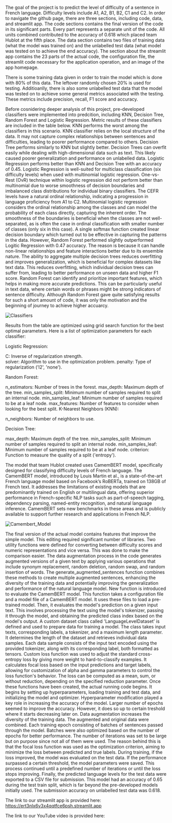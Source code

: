 The goal of the project is to predict the level of difficulty of a sentence in French language. Difficulty levels include A1, A2, B1, B2, C1 and C2. In order to navigate the github page, there are three sections, including code, data, and streamlit app. The code sections contains the final version of the code in its significant parts. Every part represents a separate unit of the code. All units combined contributed to the accuracy of 0.618 which placed team Hublot at the fifth place. The data section contains two files of training data (what the model was trained on) and the unlabelled test data (what model was tested on to achieve the end accuracy). The section about the streamlit app contains the 23 parts of the actual code, the configuration file, the streamlit code necessary for the application operation, and an image of the app homepage.

There is some training data given in order to train the model which is done with 80% of this data. The leftover randomly chosen 20% is used for testing. Additioanlly, there is also some unlabelled test data that the model was tested on to achieve some general metrics associated with the testing. These metrics include precision, recall, F1 score and accuracy.

Before cosnidering deeper analysis of this project, pre-developed classifiers were implemented into predcition, including KNN, Decision Tree, Random Forest and Logistic Regression. Metric results of these classifiers are included in the table below. KNN performs the worst among the classifiers in this scenario. KNN classifier relies on the local structure of the data. It may not capture complex relationships between sentences and difficulties, leading to poorer performance compared to others. Decision Tree performs similarly to KNN but slightly better. Decision Trees can overfit easily while dealing with high-dimensional data such as text. This likely caused poorer generalization and performance on unlabelled data. Logistic Regression performs better than KNN and Decision Tree with an accuracy of 0.45. Logistic Regression is well-suited for multiclass classification (six difficulty levels) when used with multinomial logistic regression. One-vs-Rest (OvR) technique within logistic regression did not perform better than multinomial due to worse smoothness of decision boundaries and imbalanced class distributions for individual binary classifiers. The CEFR levels have a natural ordinal relationship, indicating a progression in language proficiency from A1 to C2. Multinomial logistic regression considers the ordinal relationship among the classes and can model the probability of each class directly, capturing the inherent order. The smoothness of the boundaries is beneficial when the classes are not well-separated, as is often the case in ordinal classification with smaller number of classes (only six in this case). A single softmax function created linear decision boundary which turned out to be effective in capturing the patterns in the data. However, Random Forest performed slightly outperformed Logitic Regression with 0.47 accuracy. The reason is because it can handle non-linear relationships and feature interactions better due to its ensemble nature. The ability to aggregate multiple decision trees reduces overfitting and improves generalization, which is beneficial for complex datasets like text data. This reduces overfitting, which individual decision trees can suffer from, leading to better performance on unseen data and higher F1 score. Random Forest can identify and prioritize important features, which helps in making more accurate predictions. This can be particularly useful in text data, where certain words or phrases might be strong indicators of sentence difficulty. Although Random Forest gave quite satisfying results for such a short amount of code, it was only the motivation and the beginning of journey to achieve higher accuarcy. 

![Classifiers](https://github.com/juliw9/FrenchLanguageClassifier/assets/161482444/1c371c34-7259-4097-a0ab-e91b4a82672f)

Results from the table are optimized using grid search function for the best optimal parameters.
Here is a list of optimization parameters for each classifier:

Logistic Regression:

C: Inverse of regularization strength. <br>
solver: Algorithm to use in the optimization problem.
penalty: Type of regularization ('l2', 'none').

Random Forest:

n_estimators: Number of trees in the forest.
max_depth: Maximum depth of the tree.
min_samples_split: Minimum number of samples required to split an internal node.
min_samples_leaf: Minimum number of samples required to be at a leaf node.
max_features: Number of features to consider when looking for the best split.
K-Nearest Neighbors (KNN):

n_neighbors: Number of neighbors to use.

Decision Tree:

max_depth: Maximum depth of the tree.
min_samples_split: Minimum number of samples required to split an internal node.
min_samples_leaf: Minimum number of samples required to be at a leaf node.
criterion: Function to measure the quality of a split ('entropy').

The model that team Hublot created uses CamemBERT model, specifically designed for classifying difficulty levels of French language. The CamemBERT model, introduced by Louis Martin et al., is a state-of-the-art French language model based on Facebook’s RoBERTa, trained on 138GB of French text. It addresses the limitations of existing models that are predominantly trained on English or multilingual data, offering superior performance in French-specific NLP tasks such as part-of-speech tagging, dependency parsing, named-entity recognition, and natural language inference. CamemBERT sets new benchmarks in these areas and is publicly available to support further research and applications in French NLP. 

![Camembert_Model](https://github.com/juliw9/FrenchLanguageClassifier/assets/161482444/35073009-6d72-4a9f-a219-f9e25af28953)

The final version of the actual model contains features that improve the simple model. This editing required significant number of libraries. Two utility functions were defined for converting between difficulty scores and numeric representations and vice versa. This was done to make the comparison easier. The data augmentation process in the code generates augmented versions of a given text by applying various operations that include synonym replacement, random deletion, random swap, and random insertion of words. The generate_augmented_sentences function combines these methods to create multiple augmented sentences, enhancing the diversity of the training data and potentially improving the generalization and performance of the natural language model. New function is introduced to evaluate the CamemBERT model. This function takes a configuration file and a model file of a CamemBERT model. It uses these files to load a pre-trained model. Then, it evaluates the model's prediction on a given input text. This involves processing the text using the model's tokenizer, passing it through the model, and obtaining the predicted class index based on the model's output. A custom dataset class called 'LanguageLevelDataset' is defined and used to prepare data for training a model. The class takes input texts, corresponding labels, a tokenizer, and a maximum length parameter. It determines the length of the dataset and retrieves individual data samples. Each data sample consists of the input text encoded using the provided tokenizer, along with its corresponding label, both formatted as tensors. Custom loss function was used to adjust the standard cross-entropy loss by giving more weight to hard-to-classify examples. It calculates focal loss based on the input predictions and target labels, allowing for customization of alpha and gamma parameters to control the loss function's behavior. The loss can be computed as a mean, sum, or without reduction, depending on the specified reduction parameter. Once these functions have been created, the actual running code begins. It begins by setting up hyperparameters, loading training and test data, and initializing the model and optimizer. Hyperparameter modification played a key role in increasing the accuracy of the model. Larger number of epochs seemed to improve the accuracy. However, it does so up to certain treshold where it starts decreasing later on. Data augmentation increases the diversity of the training data. The augmented and original data were combined. Each training epoch consisting of batches of sentences passed through the model. Batches were also optimized based on the number of epochs for better performance. The number of iterations was set to be large but on purpose since not all of them were used. The reason behind this is that the focal loss function was used as the optimization criterion, aiming to minimize the loss between predicted and true labels. During training, if the loss improved, the model was evaluated on the test data. If the performance surpassed a certain threshold, the model parameters were saved. This process continued until a predefined number of iterations or until the loss stops improving. Finally, the predicted language levels for the test data were exported to a CSV file for submission. This model had an accuracy of 0.65 during the test train split, which is far beyond the pre-developed models initially used. The submission accuracy on unlabelled test data was 0.618.

The link to our streamlit app is provided here:
https://ert3nlx6v3x4qqtfce6psh.streamlit.app

The link to our YouTube video is provided here:

